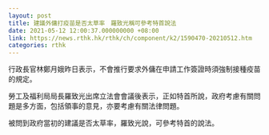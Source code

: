 ```yaml
---
layout: post
title: 建議外傭打疫苗是否太草率　羅致光稱可參考特首說法
date: 2021-05-12 12:00:37.000000000 +08:00
link: https://news.rthk.hk/rthk/ch/component/k2/1590470-20210512.htm
categories: rthk
---
```


行政長官林鄭月娥昨日表示，不會推行要求外傭在申請工作簽證時須強制接種疫苗的規定。

勞工及福利局局長羅致光出席立法會會議後表示，正如特首所說，政府考慮有關問題是多方面，包括領事的意見，亦要考慮有關法律問題。

被問到政府當初的建議是否太草率，羅致光說，可參考特首的說法。
